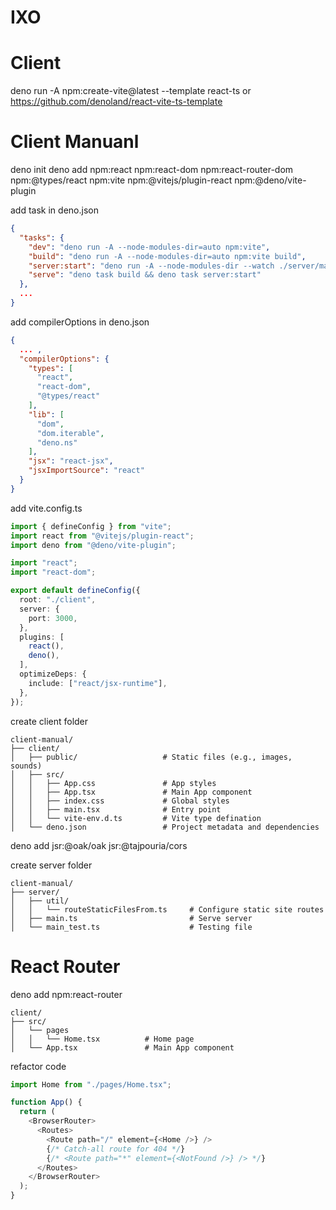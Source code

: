 # IXO

# Client

deno run -A npm:create-vite@latest --template react-ts or
https://github.com/denoland/react-vite-ts-template

# Client Manuanl

deno init deno add npm:react npm:react-dom npm:react-router-dom npm:@types/react
npm:vite npm:@vitejs/plugin-react npm:@deno/vite-plugin

add task in deno.json

```JSON
{
  "tasks": {
    "dev": "deno run -A --node-modules-dir=auto npm:vite",
    "build": "deno run -A --node-modules-dir=auto npm:vite build",
    "server:start": "deno run -A --node-modules-dir --watch ./server/main.ts",
    "serve": "deno task build && deno task server:start"
  },
  ...
}
```

add compilerOptions in deno.json

```JSON
{
  ... ,
  "compilerOptions": {
    "types": [
      "react", 
      "react-dom", 
      "@types/react"
    ],
    "lib": [
      "dom",
      "dom.iterable",
      "deno.ns"
    ],
    "jsx": "react-jsx",
    "jsxImportSource": "react"
  }
}
```

add vite.config.ts

```TypeScript
import { defineConfig } from "vite";
import react from "@vitejs/plugin-react";
import deno from "@deno/vite-plugin";

import "react";
import "react-dom";

export default defineConfig({
  root: "./client",
  server: {
    port: 3000,
  },
  plugins: [
    react(),
    deno(),
  ],
  optimizeDeps: {
    include: ["react/jsx-runtime"],
  },
});
```

create client folder

```
client-manual/
├── client/                  
│   ├── public/                   # Static files (e.g., images, sounds)
│   ├── src/
│   │   ├── App.css               # App styles
│   │   ├── App.tsx               # Main App component
│   │   ├── index.css             # Global styles
│   │   ├── main.tsx              # Entry point
│   │   └── vite-env.d.ts         # Vite type defination
│   └── deno.json                 # Project metadata and dependencies
```

deno add jsr:@oak/oak jsr:@tajpouria/cors

create server folder

```
client-manual/
├── server/                  
│   ├── util/
│   │   └── routeStaticFilesFrom.ts     # Configure static site routes
│   ├── main.ts                         # Serve server
│   └── main_test.ts                    # Testing file
```

# React Router

deno add npm:react-router

```
client/                  
├── src/
│   └── pages
│   │   └── Home.tsx          # Home page
│   └── App.tsx               # Main App component
```

refactor code

```Typescript
import Home from "./pages/Home.tsx";

function App() {
  return (
    <BrowserRouter>
      <Routes>
        <Route path="/" element={<Home />} />
        {/* Catch-all route for 404 */}
        {/* <Route path="*" element={<NotFound />} /> */}
      </Routes>
    </BrowserRouter>
  );
}
```
